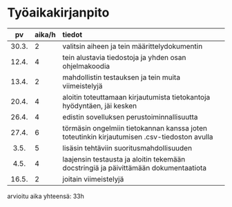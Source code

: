 # Työaikakirjanpito

| pv    | aika/h | tiedot  |
| :----:|:------ | :-----  |
| 30.3. | 2      | valitsin aiheen ja tein määrittelydokumentin |
| 12.4. | 4      | tein alustavia tiedostoja ja yhden osan ohjelmakoodia |
| 13.4. | 2      | mahdollistin testauksen ja tein muita viimeistelyjä |
| 20.4. | 4      | aloitin toteuttamaan kirjautumista tietokantoja hyödyntäen, jäi kesken |
| 26.4. | 4      | edistin sovelluksen perustoiminnallisuutta |
| 27.4. | 6      | törmäsin ongelmiin tietokannan kanssa joten toteutinkin kirjautumisen .csv-tiedoston avulla |
|  3.5. | 5      | lisäsin tehtäviin suoritusmahdollisuuden |
|  4.5. | 4      | laajensin testausta ja aloitin tekemään docstringiä ja päivittämään dokumentaatiota |
| 16.5. | 2      | joitain viimeistelyjä |

arvioitu aika yhteensä: 33h
